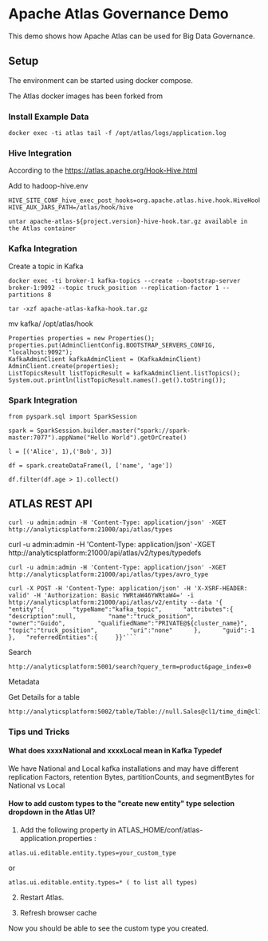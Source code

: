 # Apache Atlas Governance Demo

This demo shows how Apache Atlas can be used for Big Data Governance. 

## Setup

The environment can be started using docker compose.

The Atlas docker images has been forked from 

### Install Example Data

```
docker exec -ti atlas tail -f /opt/atlas/logs/application.log
```

### Hive Integration

According to the <https://atlas.apache.org/Hook-Hive.html>

Add to hadoop-hive.env

```
HIVE_SITE_CONF_hive_exec_post_hooks=org.apache.atlas.hive.hook.HiveHook
HIVE_AUX_JARS_PATH=/atlas/hook/hive
```

```
untar apache-atlas-${project.version}-hive-hook.tar.gz available in the Atlas container
```

### Kafka Integration

Create a topic in Kafka

```
docker exec -ti broker-1 kafka-topics --create --bootstrap-server broker-1:9092 --topic truck_position --replication-factor 1 --partitions 8
```


```
tar -xzf apache-atlas-kafka-hook.tar.gz 
```

mv kafka/ /opt/atlas/hook



```
Properties properties = new Properties();
properties.put(AdminClientConfig.BOOTSTRAP_SERVERS_CONFIG, "localhost:9092");
KafkaAdminClient kafkaAdminClient = (KafkaAdminClient) AdminClient.create(properties);
ListTopicsResult listTopicResult = kafkaAdminClient.listTopics();
System.out.println(listTopicResult.names().get().toString());
```

### Spark Integration

```
from pyspark.sql import SparkSession

spark = SparkSession.builder.master("spark://spark-master:7077").appName("Hello World").getOrCreate()

l = [('Alice', 1),('Bob', 3)]

df = spark.createDataFrame(l, ['name', 'age'])

df.filter(df.age > 1).collect()
```


## ATLAS REST API



```
curl -u admin:admin -H 'Content-Type: application/json' -XGET http://analyticsplatform:21000/api/atlas/types
```

curl -u admin:admin -H 'Content-Type: application/json' -XGET http://analyticsplatform:21000/api/atlas/v2/types/typedefs

```
curl -u admin:admin -H 'Content-Type: application/json' -XGET http://analyticsplatform:21000/api/atlas/types/avro_type 
```

```
curl -X POST -H 'Content-Type: application/json' -H 'X-XSRF-HEADER: valid' -H 'Authorization: Basic YWRtaW46YWRtaW4=' -i http://analyticsplatform:21000/api/atlas/v2/entity --data '{     "entity":{        "typeName":"kafka_topic",      "attributes":{           "description":null,         "name":"truck_position",         "owner":"Guido",         "qualifiedName":"PRIVATE@${cluster_name}",         "topic":"truck_position",         "uri":"none"      },      "guid":-1   },   "referredEntities":{     }}'```
```


Search

```
http://analyticsplatform:5001/search?query_term=product&page_index=0
```

Metadata

Get Details for a table

```
http://analyticsplatform:5002/table/Table://null.Sales@cl1/time_dim@cl1
```

### Tips und Tricks

#### What does xxxxNational and xxxxLocal mean in Kafka Typedef

We have National and Local kafka installations and may have different replication Factors, retention Bytes, partitionCounts, and segmentBytes for National vs Local

#### How to add custom types to the "create new entity" type selection dropdown in the Atlas UI?

1. Add the following property in ATLAS_HOME/conf/atlas-application.properties :

```
atlas.ui.editable.entity.types=your_custom_type
```

or

```
atlas.ui.editable.entity.types=* ( to list all types)
```

2. Restart Atlas.

3. Refresh browser cache

Now you should be able to see the custom type you created.